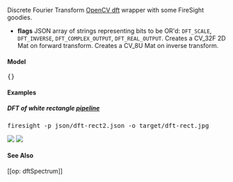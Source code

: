 Discrete Fourier Transform [OpenCV dft](http://docs.opencv.org/modules/core/doc/operations_on_arrays.html#dft) wrapper with some FireSight goodies.

* **flags** JSON array of strings representing bits to be OR'd: `DFT_SCALE`, `DFT_INVERSE`, `DFT_COMPLEX_OUTPUT`, `DFT_REAL_OUTPUT`. Creates a CV_32F 2D Mat on forward transform. Creates a CV_8U Mat on inverse transform.

#### Model
<pre>{}</pre>

#### Examples

##### DFT of white rectangle [pipeline](https://github.com/firepick1/FireSight/blob/master/json/dft-rect2.json)
<pre>firesight -p json/dft-rect2.json -o target/dft-rect.jpg</pre>
<img src="https://github.com/firepick1/FireSight/blob/master/img/whiterect.jpg?raw=true">

<img src="https://github.com/firepick1/FireSight/blob/master/img/dft-rect.jpg?raw=true">

#### See Also
[[op: dftSpectrum]]

